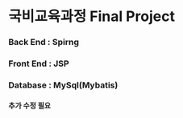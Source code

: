 # 국비교육과정 Final Project

### Back End : Spirng
### Front End : JSP
### Database : MySql(Mybatis)

#### 추가 수정 필요

